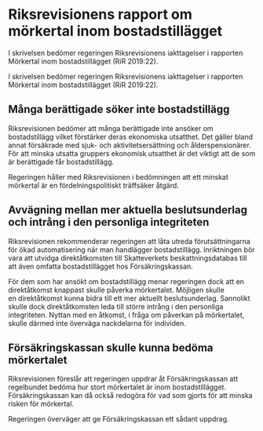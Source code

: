 # Riksrevisionens rapport om mörkertal inom bostadstillägget

I skrivelsen bedömer regeringen Riksrevisionens iakttagelser i rapporten Mörkertal inom bostadstillägget (RiR 2019:22).

 I skrivelsen bedömer regeringen Riksrevisionens iakttagelser i rapporten Mörkertal inom bostadstillägget (RiR 2019:22).

## Många berättigade söker inte bostadstillägg

Riksrevisionen bedömer att många berättigade inte ansöker om bostadstillägg vilket förstärker deras ekonomiska utsatthet. Det gäller bland annat försäkrade med sjuk- och aktivitetsersättning och ålderspensionärer. För att minska utsatta gruppers ekonomisk utsatthet är det viktigt att de som är berättigade får bostadstillägg.

Regeringen håller med Riksrevisionen i bedömningen att ett minskat mörkertal är en fördelningspolitiskt träffsäker åtgärd.

## Avvägning mellan mer aktuella beslutsunderlag och intrång i den personliga integriteten

Riksrevisionen rekommenderar regeringen att låta utreda förutsättningarna för ökad automatisering när man handlägger bostadstillägg. Inriktningen bör vara att utvidga direktåtkomsten till Skatteverkets beskattningsdatabas till att även omfatta bostadstillägget hos Försäkringskassan.

För dem som har ansökt om bostadstillägg menar regeringen dock att en direktåtkomst knappast skulle påverka mörkertalet. Möjligen skulle en direktåtkomst kunna bidra till ett mer aktuellt beslutsunderlag. Sannolikt skulle dock direktåtkomsten leda till större intrång i den personliga integriteten. Nyttan med en åtkomst, i fråga om påverkan på mörkertalet, skulle därmed inte överväga nackdelarna för individen.

## Försäkringskassan skulle kunna bedöma mörkertalet

Riksrevisionen föreslår att regeringen uppdrar åt Försäkringskassan att regelbundet bedöma hur stort mörkertalet är inom bostadstillägget. Försäkringskassan kan då också redogöra för vad som gjorts för att minska risken för mörkertal.

Regeringen överväger att ge Försäkringskassan ett sådant uppdrag.
